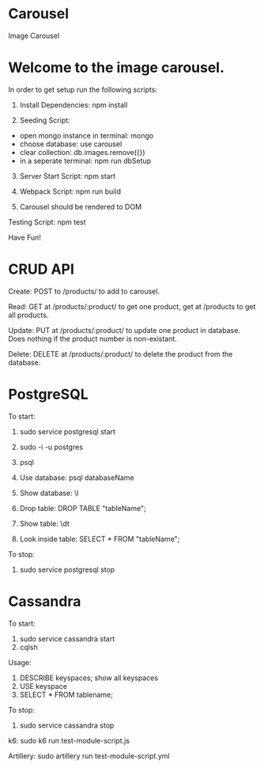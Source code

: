 # Carousel
Image Carousel

# Welcome to the image carousel.

In order to get setup run the following scripts:

1) Install Dependencies: npm install

2) Seeding Script:
  - open mongo instance in terminal: mongo
  - choose database: use carousel
  - clear collection: db.images.remove({})
  - in a seperate terminal: npm run dbSetup

3) Server Start Script: npm start

4) Webpack Script: npm run build

5) Carousel should be rendered to DOM


Testing Script: npm test

Have Fun!

# CRUD API
Create: POST to /products/ to add to carousel.

Read: GET at /products/:product/ to get one product, get at /products to get all products.

Update: PUT at /products/:product/ to update one product in database. Does nothing if the product number is non-existant.

Delete: DELETE at /products/:product/ to delete the product from the database.

# PostgreSQL
To start:
1. sudo service postgresql start
2. sudo -i -u postgres
3. psql
4. Use database: psql databaseName

1. Show database: \l
2. Drop table: DROP TABLE "tableName";
3. Show table: \dt
4. Look inside table: SELECT * FROM "tableName";

To stop:
1. sudo service postgresql stop

# Cassandra
To start:
1. sudo service cassandra start
2. cqlsh

Usage:
1. DESCRIBE keyspaces; show all keyspaces
2. USE keyspace
3. SELECT * FROM tablename;

To stop:
1. sudo service cassandra stop

k6:
sudo k6 run test-module-script.js

Artillery:
sudo artillery run test-module-script.yml
